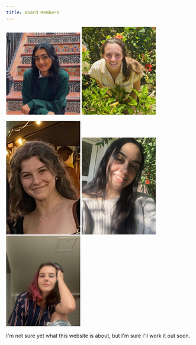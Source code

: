 ```yaml
---
title: Board Members
---
```


<img src="/assets/foundingMembers/hazel.jpg" alt="drawing" width="200"/> <img src="/assets/foundingMembers/brooke.jpg" alt="drawing" width="200"/>

<img src="/assets/foundingMembers/katherine.jpg" alt="drawing" width="200"/>

<img src="/assets/foundingMembers/mari.jpg" alt="drawing" width="200"/>

<img src="/assets/foundingMembers/anna.jpg" alt="drawing" width="200"/>

I'm not sure yet what this website is about, but I'm sure I'll work it out soon.
